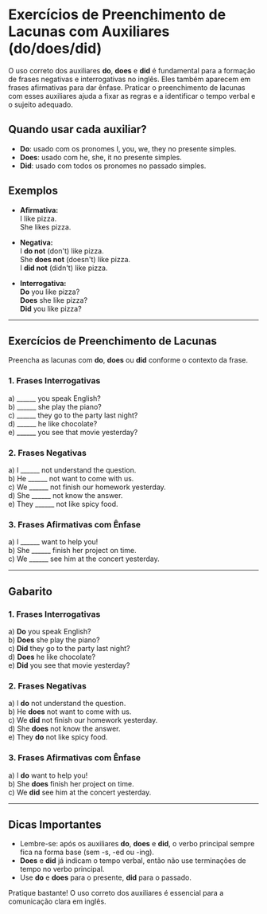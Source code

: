 
# Exercícios de Preenchimento de Lacunas com Auxiliares (do/does/did)

O uso correto dos auxiliares **do**, **does** e **did** é fundamental para a formação de frases negativas e interrogativas no inglês. Eles também aparecem em frases afirmativas para dar ênfase. Praticar o preenchimento de lacunas com esses auxiliares ajuda a fixar as regras e a identificar o tempo verbal e o sujeito adequado.

## Quando usar cada auxiliar?

- **Do**: usado com os pronomes I, you, we, they no presente simples.
- **Does**: usado com he, she, it no presente simples.
- **Did**: usado com todos os pronomes no passado simples.

## Exemplos

- **Afirmativa:**  
  I like pizza.  
  She likes pizza.

- **Negativa:**  
  I **do not** (don't) like pizza.  
  She **does not** (doesn't) like pizza.  
  I **did not** (didn't) like pizza.

- **Interrogativa:**  
  **Do** you like pizza?  
  **Does** she like pizza?  
  **Did** you like pizza?

---

## Exercícios de Preenchimento de Lacunas

Preencha as lacunas com **do**, **does** ou **did** conforme o contexto da frase.

### 1. Frases Interrogativas

a) ______ you speak English?  
b) ______ she play the piano?  
c) ______ they go to the party last night?  
d) ______ he like chocolate?  
e) ______ you see that movie yesterday?

### 2. Frases Negativas

a) I ______ not understand the question.  
b) He ______ not want to come with us.  
c) We ______ not finish our homework yesterday.  
d) She ______ not know the answer.  
e) They ______ not like spicy food.

### 3. Frases Afirmativas com Ênfase

a) I ______ want to help you!  
b) She ______ finish her project on time.  
c) We ______ see him at the concert yesterday.

---

## Gabarito

### 1. Frases Interrogativas

a) **Do** you speak English?  
b) **Does** she play the piano?  
c) **Did** they go to the party last night?  
d) **Does** he like chocolate?  
e) **Did** you see that movie yesterday?

### 2. Frases Negativas

a) I **do** not understand the question.  
b) He **does** not want to come with us.  
c) We **did** not finish our homework yesterday.  
d) She **does** not know the answer.  
e) They **do** not like spicy food.

### 3. Frases Afirmativas com Ênfase

a) I **do** want to help you!  
b) She **does** finish her project on time.  
c) We **did** see him at the concert yesterday.

---

## Dicas Importantes

- Lembre-se: após os auxiliares **do**, **does** e **did**, o verbo principal sempre fica na forma base (sem -s, -ed ou -ing).
- **Does** e **did** já indicam o tempo verbal, então não use terminações de tempo no verbo principal.
- Use **do** e **does** para o presente, **did** para o passado.

Pratique bastante! O uso correto dos auxiliares é essencial para a comunicação clara em inglês.
```
